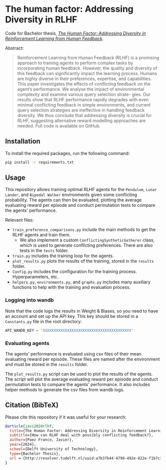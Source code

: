 # The human factor: Addressing Diversity in RLHF

Code for Bachelor thesis, [_The Human Factor: Addressing Diversity in Reinforcement Learning from Human Feedback_](http://resolver.tudelft.nl/uuid:a7b37b44-4798-492e-822e-f1b7c347410b).

Abstract:

> Reinforcement Learning from Human Feedback (RLHF) is a promising approach to
training agents to perform complex tasks by incorporating human feedback. However,
the quality and diversity of this feedback can significantly impact the learning process.
Humans are highly diverse in their preferences, expertise, and capabilities. This paper
investigates the effects of conflicting feedback on the agent’s performance. We analyse
the impact of environmental complexity and examine various query selection strate-
gies. Our results show that RLHF performance rapidly degrades with even minimal
conflicting feedback in simple environments, and current query selection strategies are
ineffective in handling feedback diversity. We thus conclude that addressing diversity
is crucial for RLHF, suggesting alternative reward modelling approaches are needed.
Full code is available on GitHub. 

## Installation

To install the required packages, run the following command:

```bash
pip install -r requirements.txt
```

## Usage

This repository allows training optimal RLHF agents for the `Pendulum`, `Lunar Lander`, and `Bipedal Walker` environments
given some conflicting probability. The agents can then be evaluated, plotting the average evaluating reward per episode
and conduct permutation tests to compare the agents' performance.

Relevant files:
- `train_preference_comparisons.py` include the main methods to get the RLHF agents and train them.
  - We also implement a custom `ConflictingSyntheticGatherer` class, which is used to generate conflicting preferences.
   There are also tests in the `tests` folder.
- `train.py` includes the training loop for the agents.
- `plot_results.py` plots the results of the training, stored in the `results` folder.
- `Config.py` includes the configuration for the training process. Hyperparameters, etc.
- `helpers.py`, `environments.py`, and `graphs.py` includes many auxiliary functions to help with the training and evaluation process.


### Logging into wandb

Note that the code logs the results in Weight & Biases, so you need to have an account and set up the API key.
This key should be stored in a `Constants.py` file in the root directory:

```python
API_WANDB_KEY = 'XXXXXXXXXXXXXXXXXXXXXXXXXXXXXXXXXXXXXXXX'
```

### Evaluating agents

The agents' performance is evaluated using csv files of their mean evaluating reward per episode.
These files are named after the environment and must be stored in the `results` folder.

The `plot_results.py` script can be used to plot the results of the agents.
The script will plot the average evaluating reward per episode and 
conduct permutation tests to compare the agents' performance.
It also includes helper methods to generate the csv files from wandb logs.

## Citation (BibTeX)

Please cite this repository if it was useful for your research:

```bibtex
@article{javi2024rlhf,
  title={The Human Factor: Addressing Diversity in Reinforcement Learning from Human Feedback},
  subtitle={How can RLHF deal with possibly conflicting feedback?},
  author={Paez Franco, Javier},
  year={2024},
  school={Delft University of Technology},
  type={Bachelor Thesis},
  url = {http://resolver.tudelft.nl/uuid:a7b37b44-4798-492e-822e-f1b7c347410b},
}
```

